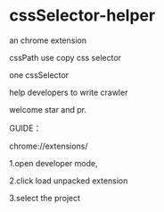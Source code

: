 # cssSelector-helper
an chrome extension 

cssPath use copy css selector 

one cssSelector

help developers to write crawler

welcome star and pr.

GUIDE：

chrome://extensions/

1.open developer mode,

2.click load unpacked extension 

3.select the project
